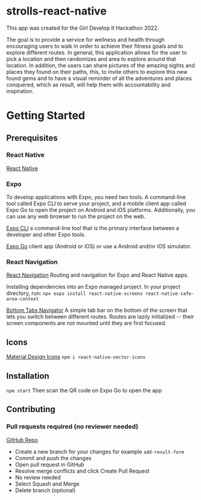 # strolls-react-native

This app was created for the Girl Develop It Hackathon 2022.

The goal is to provide a service for wellness and health through encouraging users to walk in order to achieve their fitness goals and to explore different routes. In general, this application allows for the user to pick a location and then randomizes and area to explore around that location. In addition, the users can share pictures of the amazing sights and places they found on their paths, this, to invite others to explore this new found gems and to have a visual reminder of all the adventures and places conquered, which as result, will help them with accountability and inspiration.

# Getting Started

## Prerequisites

### React Native
[React Native](https://www.npmjs.com/package/react-native)

### Expo
To develop applications with Expo, you need two tools. A command-line tool called Expo CLI to serve your project, and a mobile client app called Expo Go to open the project on Android and iOS platforms. Additionally, you can use any web browser to run the project on the web.

[Expo CLI](https://docs.expo.dev/get-started/installation/) a command-line tool that is the primary interface between a developer and other Expo tools.

[Expo Go](https://expo.dev/client) client app (Android or iOS) or use a Android and/or iOS simulator.

### React Navigation

[React Navigation](https://reactnavigation.org/docs/getting-started/) Routing and navigation for Expo and React Native apps.

Installing dependencies into an Expo managed project​.
In your project directory, run: ```npx expo install react-native-screens react-native-safe-area-context```

[Bottom Tabs Navigator](https://reactnavigation.org/docs/bottom-tab-navigator/) A simple tab bar on the bottom of the screen that lets you switch between different routes. Routes are lazily initialized -- their screen components are not mounted until they are first focused.

## Icons
[Material Design Icons](https://materialdesignicons.com/)
```npm i react-native-vector-icons```



## Installation

```npm start```
Then scan the QR code on Expo Go to open the app

## Contributing

### Pull requests required (no reviewer needed)

[GitHub Repo](https://github.com/alison2686/strolls-react-native)
- Create a new branch for your changes for example ```add-result-form```
- Commit and push the changes
- Open pull request in GitHub
- Resolve merge conflicts and click Create Pull Request
- No review needed
- Select Squash and Merge
- Delete branch (optional)





